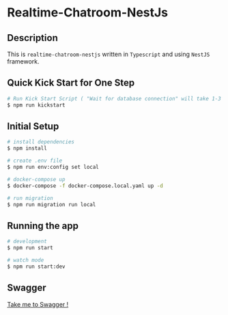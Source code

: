 # Realtime-Chatroom-NestJs

## Description

This is `realtime-chatroom-nestjs` written in `Typescript` and using `NestJS` framework.

## Quick Kick Start for One Step

```bash
# Run Kick Start Script ( "Wait for database connection" will take 1-3 minuites )
$ npm run kickstart
```

## Initial Setup

```bash
# install dependencies
$ npm install

# create .env file
$ npm run env:config set local

# docker-compose up
$ docker-compose -f docker-compose.local.yaml up -d

# run migration
$ npm run migration run local
```

## Running the app

```bash
# development
$ npm run start

# watch mode
$ npm run start:dev
```

## Swagger

[Take me to Swagger !](http://localhost:6001/api)
